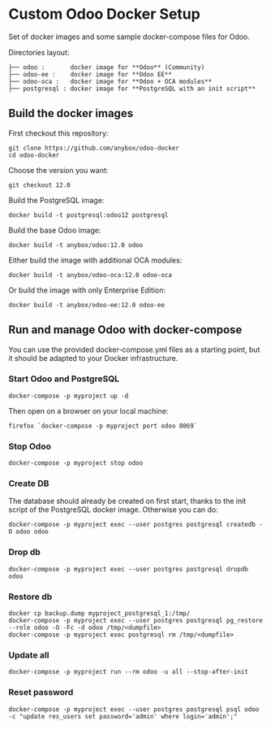 # Custom Odoo Docker Setup

Set of docker images and some sample docker-compose files for Odoo.

Directories layout:

    ├── odoo :       docker image for **Odoo** (Community)
    ├── odoo-ee :    docker image for **Odoo EE**
    ├── odoo-oca :   docker image for **Odoo + OCA modules**
    ├── postgresql : docker image for **PostgreSQL with an init script**


## Build the docker images

First checkout this repository:

    git clone https://github.com/anybox/odoo-docker
    cd odoo-docker

Choose the version you want:

    git checkout 12.0

Build the PostgreSQL image:

    docker build -t postgresql:odoo12 postgresql

Build the base Odoo image:

    docker build -t anybox/odoo:12.0 odoo

Either build the image with additional OCA modules:

    docker build -t anybox/odoo-oca:12.0 odoo-oca

Or build the image with only Enterprise Edition:

    docker build -t anybox/odoo-ee:12.0 odoo-ee


## Run and manage Odoo with docker-compose

You can use the provided docker-compose.yml files as a starting point, but it should be adapted to your Docker infrastructure.

### Start Odoo and PostgreSQL

    docker-compose -p myproject up -d

Then open on a browser on your local machine:

    firefox `docker-compose -p myproject port odoo 8069`

### Stop Odoo

    docker-compose -p myproject stop odoo

### Create DB

The database should already be created on first start, thanks to the init
script of the PostgreSQL docker image. Otherwise you can do:

    docker-compose -p myproject exec --user postgres postgresql createdb -O odoo odoo

### Drop db

    docker-compose -p myproject exec --user postgres postgresql dropdb odoo

### Restore db

    docker cp backup.dump myproject_postgresql_1:/tmp/
    docker-compose -p myproject exec --user postgres postgresql pg_restore --role odoo -O -Fc -d odoo /tmp/<dumpfile>
    docker-compose -p myproject exec postgresql rm /tmp/<dumpfile>

### Update all

    docker-compose -p myproject run --rm odoo -u all --stop-after-init

### Reset password

    docker-compose -p myproject exec --user postgres postgresql psql odoo -c "update res_users set password='admin' where login='admin';"

